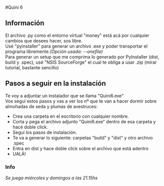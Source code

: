 #Quini 6

## Información
El archivo .py como el entorno virtual "money" está acá por cualquier cambios que desees hacer, sos libre. <br>
Usé "pyinstaller" para generar un archivo .exe y poder transportar el programa libremente.<i>(Opción usada: --onefile)</i><br>
Para generar un setup que me comprima lo generado por PyInstaller (dist, build y .spec), usé "NSIS SourceForge" el cual te obliga a usar .zip (mirar tutorial, bastante sencillo)<br>

## Pasos a seguir en la instalación
Te voy a adjuntar un instalador que se llama "Quini6.exe" <br>
Vos seguí estos pasos y vas a ver los nº que te van a hacer dormir sobre almohadas de seda y plumas de avestruces: 
<ul>
<li>Crea una carpeta en el escritorio con cualquier nombre.</li> 
<li>Corta y pega el archivo adjunto "Quini6.exe" dentro de esa carpeta y hacé doble click.</li>
<li>Seguí los pasos de instalación.</li>
<li>Te va a generar lo siguiente: carpetas "build" y "dist" y otro archivo .spec</li>
<li>Entra en dist y hace doble click sobre el archivo que está adentro </li>
<li>UALÁ!</li>
</ul> 

### Info
<i>Se juega miércoles y domingos a las 21.15hs</i>
